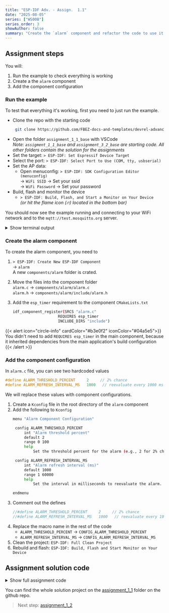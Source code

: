 ```yaml
---
title: "ESP-IDF Adv. - Assign.  1.1"
date: "2025-08-05"
series: ["WS00B"]
series_order: 3
showAuthor: false
summary: "Create the `alarm` component and refactor the code to use it. (Guided)"
---
```


<!-- ## Alarm component -->

## Assignment steps

You will:

1. Run the example to check everything is working
2. Create a the `alarm` component
2. Add the component configuration

### Run the example

To test that everything it's working, first you need to just run the example.

* Clone the repo with the starting code<br>
   ```bash
    git clone https://github.com/FBEZ-docs-and-templates/devrel-advanced-workshop-code
   ```
* Open the folder `assignment_1_1_base` with VSCode<br>
   _Note: `assigment_1_1_base` and `assignment_3_2_base` are starting code. All other folders contain the solution for the assignments_
* Set the target: `> ESP-IDF: Set Espressif Device Target`
* Select the port: `> ESP-IDF: Select Port to Use (COM, tty, usbserial)`
* Set the AP data:<br>
   * Open menuconfig: `> ESP-IDF: SDK Configuration Editor (menuconfig)`<br>
        &rarr; `WiFi SSID` &rarr; Set your ssid<br>
        &rarr; `WiFi Password` &rarr; Set your password<br>
* Build, flash and monitor the device<br>
   * `> ESP-IDF: Build, Flash, and Start a Monitor on Your Device`<br>
      _(or hit the flame icon (&#128293;) located in the bottom bar)_

You should now see the example running and connecting to your WiFi network and to the `mqtt://test.mosquitto.org` server.

<details>
<summary>Show terminal output</summary>

```bash
I (30) boot: ESP-IDF v5.4.2-dirty 2nd stage bootloader
I (30) boot: compile time Jul 22 2025 10:52:56
I (30) boot: chip revision: v0.1
I (31) boot: efuse block revision: v1.0
I (34) boot.esp32c3: SPI Speed      : 80MHz
I (38) boot.esp32c3: SPI Mode       : DIO
I (42) boot.esp32c3: SPI Flash Size : 2MB
I (46) boot: Enabling RNG early entropy source...
I (50) boot: Partition Table:
I (53) boot: ## Label            Usage          Type ST Offset   Length
I (59) boot:  0 nvs              WiFi data        01 02 00009000 00006000
I (66) boot:  1 phy_init         RF data          01 01 0000f000 00001000
I (72) boot:  2 factory          factory app      00 00 00010000 00100000
I (79) boot: End of partition table
I (82) esp_image: segment 0: paddr=00010020 vaddr=3c0c0020 size=1e7ech (124908) map
I (109) esp_image: segment 1: paddr=0002e814 vaddr=3fc93c00 size=01804h (  6148) load
I (111) esp_image: segment 2: paddr=00030020 vaddr=42000020 size=b1fd4h (729044) map
I (229) esp_image: segment 3: paddr=000e1ffc vaddr=3fc95404 size=01620h (  5664) load
I (231) esp_image: segment 4: paddr=000e3624 vaddr=40380000 size=13b38h ( 80696) load
I (248) esp_image: segment 5: paddr=000f7164 vaddr=50000000 size=0001ch (    28) load
I (254) boot: Loaded app from partition at offset 0x10000
I (254) boot: Disabling RNG early entropy source...
I (265) cpu_start: Unicore app
I (274) cpu_start: Pro cpu start user code
I (274) cpu_start: cpu freq: 160000000 Hz
I (274) app_init: Application information:
I (274) app_init: Project name:     mqtt_tcp
I (278) app_init: App version:      1
I (281) app_init: Compile time:     Jul 22 2025 10:53:00
I (286) app_init: ELF file SHA256:  b10017352...
I (291) app_init: ESP-IDF:          v5.4.2-dirty
I (295) efuse_init: Min chip rev:     v0.1
I (299) efuse_init: Max chip rev:     v1.99
I (303) efuse_init: Chip rev:         v0.1
I (307) heap_init: Initializing. RAM available for dynamic allocation:
I (313) heap_init: At 3FC9B2E0 len 00024D20 (147 KiB): RAM
I (318) heap_init: At 3FCC0000 len 0001C710 (113 KiB): Retention RAM
I (324) heap_init: At 3FCDC710 len 00002B50 (10 KiB): Retention RAM
I (330) heap_init: At 5000001C len 00001FCC (7 KiB): RTCRAM
I (336) spi_flash: detected chip: generic
I (339) spi_flash: flash io: dio
W (342) spi_flash: Detected size(4096k) larger than the size in the binary image header(2048k). Using the size in the binary image header.
I (355) sleep_gpio: Configure to isolate all GPIO pins in sleep state
I (361) sleep_gpio: Enable automatic switching of GPIO sleep configuration
I (367) main_task: Started on CPU0
I (377) main_task: Calling app_main()
I (377) mqtt_example: [APP] Startup..
I (377) mqtt_example: [APP] Free memory: 270780 bytes
I (377) mqtt_example: [APP] IDF version: v5.4.2-dirty
I (397) temperature_sensor: Range [-10°C ~ 80°C], error < 1°C
I (397) example_connect: Start example_connect.
I (397) pp: pp rom version: 8459080
I (397) net80211: net80211 rom version: 8459080
I (417) wifi:wifi driver task: 3fca3b0c, prio:23, stack:6656, core=0
I (417) wifi:wifi firmware version: bea31f3
I (417) wifi:wifi certification version: v7.0
I (417) wifi:config NVS flash: enabled
I (417) wifi:config nano formatting: disabled
I (427) wifi:Init data frame dynamic rx buffer num: 32
I (427) wifi:Init static rx mgmt buffer num: 5
I (437) wifi:Init management short buffer num: 32
I (437) wifi:Init dynamic tx buffer num: 32
I (447) wifi:Init static tx FG buffer num: 2
I (447) wifi:Init static rx buffer size: 1600
I (447) wifi:Init static rx buffer num: 10
I (457) wifi:Init dynamic rx buffer num: 32
I (457) wifi_init: rx ba win: 6
I (457) wifi_init: accept mbox: 6
I (467) wifi_init: tcpip mbox: 32
I (467) wifi_init: udp mbox: 6
I (467) wifi_init: tcp mbox: 6
I (477) wifi_init: tcp tx win: 5760
I (477) wifi_init: tcp rx win: 5760
I (477) wifi_init: tcp mss: 1440
I (487) wifi_init: WiFi IRAM OP enabled
I (487) wifi_init: WiFi RX IRAM OP enabled
I (487) phy_init: phy_version 1201,bae5dd99,Mar  3 2025,15:36:21
I (527) wifi:mode : sta (7c:df:a1:42:64:70)
I (527) wifi:enable tsf
I (527) example_connect: Connecting to SamsungFrancesco...
W (527) wifi:Password length matches WPA2 standards, authmode threshold changes from OPEN to WPA2
I (537) example_connect: Waiting for IP(s)
I (3057) wifi:new:<1,0>, old:<1,0>, ap:<255,255>, sta:<1,0>, prof:1, snd_ch_cfg:0x0
I (3057) wifi:state: init -> auth (0xb0)
I (4057) wifi:state: auth -> init (0x200)
I (4057) wifi:new:<1,0>, old:<1,0>, ap:<255,255>, sta:<1,0>, prof:1, snd_ch_cfg:0x0
I (4057) example_connect: Wi-Fi disconnected 2, trying to reconnect...
I (6477) example_connect: Wi-Fi disconnected 205, trying to reconnect...
I (8887) wifi:new:<1,0>, old:<1,0>, ap:<255,255>, sta:<1,0>, prof:1, snd_ch_cfg:0x0
I (8887) wifi:state: init -> auth (0xb0)
I (8967) wifi:state: auth -> assoc (0x0)
I (9017) wifi:state: assoc -> run (0x10)
I (9087) wifi:connected with SamsungFrancesco, aid = 1, channel 1, BW20, bssid = ce:db:d8:a6:6b:2a
I (9087) wifi:security: WPA2-PSK, phy: bgn, rssi: -50
I (9087) wifi:pm start, type: 1

I (9097) wifi:dp: 1, bi: 102400, li: 3, scale listen interval from 307200 us to 307200 us
I (9107) wifi:set rx beacon pti, rx_bcn_pti: 0, bcn_timeout: 25000, mt_pti: 0, mt_time: 10000
I (9147) wifi:<ba-add>idx:0 (ifx:0, ce:db:d8:a6:6b:2a), tid:0, ssn:1, winSize:64
I (9177) wifi:dp: 2, bi: 102400, li: 4, scale listen interval from 307200 us to 409600 us
I (9177) wifi:AP's beacon interval = 102400 us, DTIM period = 2
I (10157) esp_netif_handlers: example_netif_sta ip: 10.75.149.18, mask: 255.255.255.0, gw: 10.75.149.225
I (10157) example_connect: Got IPv4 event: Interface "example_netif_sta" address: 10.75.149.18
I (10397) example_connect: Got IPv6 event: Interface "example_netif_sta" address: fe80:0000:0000:0000:7edf:a1ff:fe42:6470, type: ESP_IP6_ADDR_IS_LINK_LOCAL
I (10397) example_common: Connected to example_netif_sta
I (10397) example_common: - IPv4 address: 10.75.149.18,
I (10407) example_common: - IPv6 address: fe80:0000:0000:0000:7edf:a1ff:fe42:6470, type: ESP_IP6_ADDR_IS_LINK_LOCAL
I (10417) mqtt_example: Other event id:7
I (15517) mqtt_example: Temperature: 37.60 °C
E (19627) transport_base: tcp_read error, errno=Connection reset by peer
E (19627) mqtt_client: esp_mqtt_handle_transport_read_error: transport_read() error: errno=104
I (19637) mqtt_example: MQTT_EVENT_ERROR
E (19637) mqtt_example: Last error captured as transport's socket errno: 0x68
I (19647) mqtt_example: Last errno string (Connection reset by peer)
E (19647) mqtt_client: esp_mqtt_connect: mqtt_message_receive() returned -2
E (19657) mqtt_client: MQTT connect failed
I (19657) mqtt_example: MQTT_EVENT_DISCONNECTED
I (20567) mqtt_example: Temperature: 36.60 °C
I (25667) mqtt_example: Temperature: 36.60 °C
I (29667) mqtt_example: Other event id:7
I (30667) mqtt_example: Temperature: 36.60 °C
```
</details>

### Create the alarm component

To create the alarm component, you need to

1. `> ESP-IDF: Create New ESP-IDF Component`<br>
   &rarr; `alarm`<br>
   A new `components/alarm` folder is crated.
2. Move the files into the component folder<br>
   `alarm.c` &rarr; `components/alarm/alarm.c`<br>
   `alarm.h` &rarr; `components/alarm/include/alarm.h`
3. Add the `esp_timer` requirement to the component `CMakeLists.txt`<br>

    ```bash
    idf_component_register(SRCS "alarm.c"
                        REQUIRES esp_timer
                        INCLUDE_DIRS "include")
    ```


{{< alert icon="circle-info" cardColor="#b3e0f2" iconColor="#04a5e5">}}
You didn't need to add `REQUIRES esp_timer` in the main component, because it inherited dependencies from the main application's build configuration
{{< /alert >}}

### Add the component configuration

In `alarm.c` file, you can see two hardcoded values
```c
#define ALARM_THRESHOLD_PERCENT     2     // 2% chance
#define ALARM_REFRESH_INTERVAL_MS   1000   // reevaluate every 1000 ms
```

We will replace these values with component configurations.

1. Create a `Kconfig` file in the root directory of the `alarm` component
2. Add the following to `Kconfig`<br>
   ```bash
   menu "Alarm Component Configuration"

    config ALARM_THRESHOLD_PERCENT
        int "Alarm threshold percent"
        default 2
        range 0 100
        help
            Set the threshold percent for the alarm (e.g., 2 for 2% chance).

    config ALARM_REFRESH_INTERVAL_MS
        int "Alarm refresh interval (ms)"
        default 1000
        range 1 60000
        help
            Set the interval in milliseconds to reevaluate the alarm.

   endmenu
   ```
3. Comment out the defines<br>
   ```c
   //#define ALARM_THRESHOLD_PERCENT     2     // 2% chance
   //#define ALARM_REFRESH_INTERVAL_MS   1000   // reevaluate every 1000 ms
   ```
4. Replace the macro name in the rest of the code<br>
   * `ALARM_THRESHOLD_PERCENT` &rarr; `CONFIG_ALARM_THRESHOLD_PERCENT`
   * `ALARM_REFRESH_INTERVAL_MS` &rarr; `CONFIG_ALARM_REFRESH_INTERVAL_MS`
5. Clean the project: `ESP-IDF: Full Clean Project`
6. Rebuild and flash: `ESP-IDF: Build, Flash and Start Monitor on Your Device`

## Assignment solution code

<details>
<summary>Show full assignment code</summary>

__`alarm.c`__
```c
#include <stdlib.h>
#include "alarm.h"
#include "esp_random.h"
#include "esp_timer.h" // for esp_timer_get_time()

// Define internal behavior constants
// #define ALARM_THRESHOLD_PERCENT     2     // 2% chance
// #define ALARM_REFRESH_INTERVAL_MS   1000   // reevaluate every 1000 ms

// Internal alarm structure (hidden from user)
struct alarm_t {
    int64_t last_check_time_us;
    bool last_state;
};

alarm_t* alarm_create(void)
{
    alarm_t *alarm = malloc(sizeof(alarm_t));
    if (!alarm) return NULL;

    alarm->last_check_time_us = 0;
    alarm->last_state = false;

    return alarm;
}

bool is_alarm_set(alarm_t *alarm)
{
    if (!alarm) return false;

    int64_t now_us = esp_timer_get_time();
    int64_t elapsed_us = now_us - alarm->last_check_time_us;

    if (elapsed_us >= CONFIG_ALARM_REFRESH_INTERVAL_MS * 1000) {
        uint32_t rand_val = esp_random() % 100;
        alarm->last_state = rand_val < CONFIG_ALARM_THRESHOLD_PERCENT;
        alarm->last_check_time_us = now_us;
    }

    return alarm->last_state;
}

void alarm_delete(alarm_t *alarm)
{
    if (alarm) {
        free(alarm);
    }
}
```

__`Kconfig`__

```bash
   menu "Alarm Component Configuration"

    config ALARM_THRESHOLD_PERCENT
        int "Alarm threshold percent"
        default 2
        range 0 100
        help
            Set the threshold percent for the alarm (e.g., 2 for 2% chance).

    config ALARM_REFRESH_INTERVAL_MS
        int "Alarm refresh interval (ms)"
        default 1000
        range 1 60000
        help
            Set the interval in milliseconds to reevaluate the alarm.

```
</details>

You can find the whole solution project on the [assignment_1_1](https://github.com/FBEZ-docs-and-templates/devrel-advanced-workshop-code/tree/main/assignment_1_1) folder on the github repo.

> Next step: [assignment_1_2](../assignment-1-2/)
